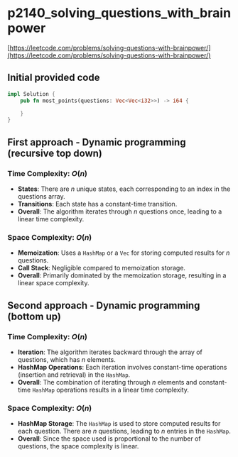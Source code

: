 # p2140_solving_questions_with_brainpower

[https://leetcode.com/problems/solving-questions-with-brainpower/](https://leetcode.com/problems/solving-questions-with-brainpower/)

## Initial provided code

```Rust
impl Solution {
    pub fn most_points(questions: Vec<Vec<i32>>) -> i64 {

    }
}
```

## First approach - Dynamic programming (recursive top down)

### Time Complexity: $O(n)$

- **States**: There are $n$ unique states, each corresponding to an index in the questions array.
- **Transitions**: Each state has a constant-time transition.
- **Overall**: The algorithm iterates through $n$ questions once, leading to a linear time complexity.

### Space Complexity: $O(n)$

- **Memoization**: Uses a `HashMap` or a `Vec` for storing computed results for $n$ questions.
- **Call Stack**: Negligible compared to memoization storage.
- **Overall**: Primarily dominated by the memoization storage, resulting in a linear space complexity.

## Second approach - Dynamic programming (bottom up)

### Time Complexity: $O(n)$

- **Iteration**: The algorithm iterates backward through the array of questions, which has $n$ elements.
- **HashMap Operations**: Each iteration involves constant-time operations (insertion and retrieval) in the `HashMap`.
- **Overall**: The combination of iterating through $n$ elements and constant-time `HashMap` operations results in a linear time complexity.

### Space Complexity: $O(n)$

- **HashMap Storage**: The `HashMap` is used to store computed results for each question. There are $n$ questions, leading to $n$ entries in the `HashMap`.
- **Overall**: Since the space used is proportional to the number of questions, the space complexity is linear.
